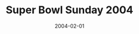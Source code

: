 ---
layout: music 
title: "Super Bowl Sunday 2004"
series: "Super Bowl"
date: 2004-02-01 
description: "Super Bowl Sunday 2004"
audio: "http://www.crossroads.net/audio/2004/2004_02_Super_Bowl/SuperBowl_02-01-04.mp3"
audio-duration: "01:00:04"
src: "http://www.crossroads.net/players/media/mediumHz/bigscreen.super04.jpg"
---